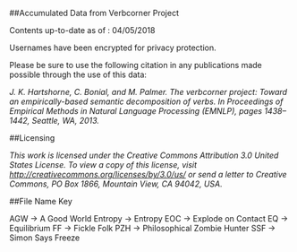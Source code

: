 ##Accumulated Data from Verbcorner Project

Contents up-to-date as of : 04/05/2018

Usernames have been encrypted for privacy protection.

Please be sure to use the following citation in any publications made possible through the use of this data: 

*J. K. Hartshorne, C. Bonial, and M. Palmer. The verbcorner project: Toward an empirically-based semantic decomposition of verbs. In Proceedings of Empirical Methods in Natural Language Processing (EMNLP), pages 1438–1442, Seattle, WA, 2013.*

##Licensing

*This work is licensed under the Creative Commons Attribution 3.0 United States License. To view a copy of this license, visit http://creativecommons.org/licenses/by/3.0/us/ or send a letter to Creative Commons, PO Box 1866, Mountain View, CA 94042, USA.*

##File Name Key

AGW -> A Good World
Entropy -> Entropy
EOC -> Explode on Contact
EQ -> Equilibrium
FF -> Fickle Folk
PZH -> Philosophical Zombie Hunter
SSF -> Simon Says Freeze